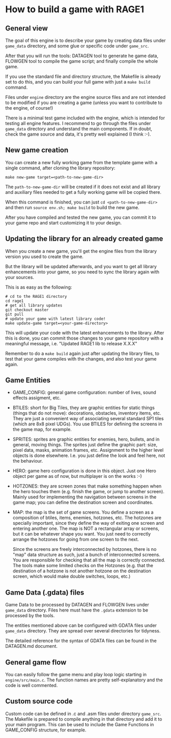 # How to build a game with RAGE1

## General view

The goal of this engine is to describe your game by creating data files
under `game_data` directory, and some glue or specific code under
`game_src`.

After that you will run the tools: DATAGEN tool to generate he game data,
FLOWGEN tool to compile the game script; and finally compile the whole game.

If you use the standard file and directory structure, the Makefile is
already set to do this, and you can build your full game with just a `make
build` command.

Files under `engine` directory are the engine source files and are not
intended to be modified if you are creating a game (unless you want to
contribute to the engine, of course!)

There is a minimal test game included with the engine, which is intended for
testing all engine features.  I recommend to go through the files under
`game_data` directory and understand the main components.  If in doubt,
check the game source and data, it's pretty well explained (I think :-).

## New game creation

You can create a new fully working game from the template game with a single
command, after cloning the library repository:

```
make new-game target=<path-to-new-game-dir>
```

The `path-to-new-game-dir` will be created if it does not exist and all
library and auxiliary files needed to get a fully working game will be
copied there.

When this command is finished, you can just `cd <path-to-new-game-dir>` and
then run  `source env.sh; make build` to build the new game.

After you have compiled and tested the new game, you can commit it to your
game repo and start customizing it to your design.

## Updating the library for an already created game

When you create a new game, you'll get the engine files from the library
version you used to create the game.

But the library will be updated afterwards, and you want to get all library
enhancements into your game, so you need to sync the library again with your
sources.

This is as easy as the following:

```
# cd to the RAGE1 directory
cd rage1
# get all library updates
git checkout master
git pull
# update your game with latest library code!
make update-game target=<your-game-directory>
```

This will update your code with the latest enhancements to the library.
After this is done, you can commit those changes to your game repository
with a meaningful message, i.e. "Updated RAGE1 lib to release X.X.X"

Remember to do a `make build` again just after updating the library files,
to test that your game compiles with the changes, and also test your game
again.

## Game Entities

* GAME_CONFIG: general game configuration: number of lives, sound effects
  assigment, etc.

* BTILES: short for Big Tiles, they are graphic entities for static things
  (things that do not move): decorations, obstacles, inventory items, etc. 
  They are just a convenient way of associating several standard
  SP1 tiles (which are 8x8 pixel UDGs). You use BTILES for defining the
  screens in the game map, for example.

* SPRITES: sprites are graphic entities for enemies, hero, bullets, and in
  general, moving things.  The sprites just define the graphic part: size,
  pixel data, masks, animation frames, etc.  Assignment to the higher level
  objects is done elsewhere.  I.e.  you just define the look and feel here,
  not the behaviour.

* HERO: game hero configuration is done in this object.  Just one Hero
  object per game as of now, but multiplayer is on the works :-)

* HOTZONES: they are screen zones that make something happen when the hero
  touches them (e.g.  finish the game, or jump to another screen).  Mainly
  used for implementing the navigation between screens in the game map; you
  can define the destination screen and coordinates.

* MAP: the map is the set of game screens.  You define a screen as a
  composition of btiles, items, enemies, hotzones, etc.  The hotzones are
  specially important, since they define the way of exiting one screen and
  entering another one.  The map is NOT a rectangular array or screens, but
  it can be whatever shape you want.  You just need to correctly arrange the
  hotzones for going from one screen to the next.

  Since the screens are freely interconnected by hotzones, there is no "map"
  data structure as such,  just a bunch of interconnected screens.  You are
  responsible for checking that all the map is correctly connected.  The
  tools make some limited checks on the Hotzones (e.g.  that the destination
  of a hotzone is not another hotzone on the destination screen, which would
  make double switches, loops, etc.)

## Game Data (.gdata) files

Game Data to be processed by DATAGEN and FLOWGEN lives under `game_data`
directory.  Files here must have the `.gdata` extension to be processed by
the tools.

The entities mentioned above can be configured with GDATA files under
`game_data` directory.  They are spread over several directories for
tidyness.

The detailed reference for the syntax of GDATA files can be found in the
DATAGEN.md document.

## General game flow

You can easily follow the game menu and play loop logic starting in
`engine/src/main.c`.  The function names are pretty self-explanatory and the
code is well commented.

## Custom source code

Custom code can be defined in .c and .asm files under directory `game_src`. 
The Makefile is prepared to compile anything in that directory and add it to
your main program.  This can be used to include the Game Functions in
GAME_CONFIG structure, for example.

